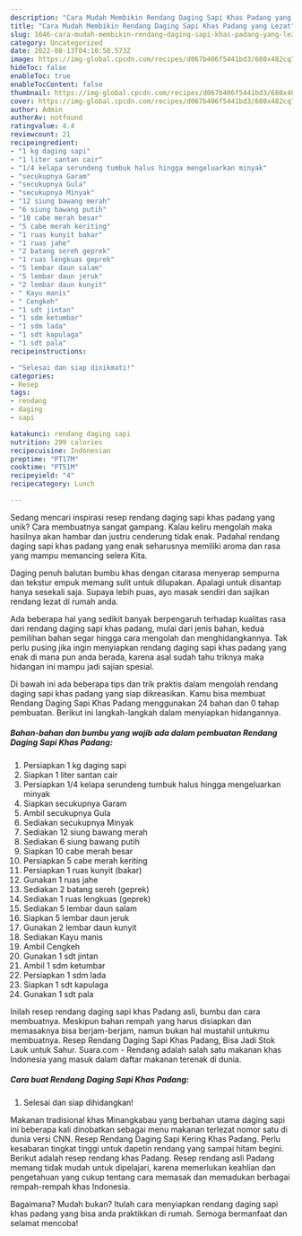 ```yaml
---
description: "Cara Mudah Membikin Rendang Daging Sapi Khas Padang yang Lezat"
title: "Cara Mudah Membikin Rendang Daging Sapi Khas Padang yang Lezat"
slug: 1646-cara-mudah-membikin-rendang-daging-sapi-khas-padang-yang-lezat
category: Uncategorized
date: 2022-08-13T04:10:58.573Z
image: https://img-global.cpcdn.com/recipes/d067b406f5441bd3/680x482cq70/rendang-daging-sapi-khas-padang-foto-resep-utama.jpg
hideToc: false
enableToc: true
enableTocContent: false
thumbnail: https://img-global.cpcdn.com/recipes/d067b406f5441bd3/680x482cq70/rendang-daging-sapi-khas-padang-foto-resep-utama.jpg
cover: https://img-global.cpcdn.com/recipes/d067b406f5441bd3/680x482cq70/rendang-daging-sapi-khas-padang-foto-resep-utama.jpg
author: Admin
authorAv: notfound
ratingvalue: 4.4
reviewcount: 21
recipeingredient:
- "1 kg daging sapi"
- "1 liter santan cair"
- "1/4 kelapa serundeng tumbuk halus hingga mengeluarkan minyak"
- "secukupnya Garam"
- "secukupnya Gula"
- "secukupnya Minyak"
- "12 siung bawang merah"
- "6 siung bawang putih"
- "10 cabe merah besar"
- "5 cabe merah keriting"
- "1 ruas kunyit bakar"
- "1 ruas jahe"
- "2 batang sereh geprek"
- "1 ruas lengkuas geprek"
- "5 lembar daun salam"
- "5 lembar daun jeruk"
- "2 lembar daun kunyit"
- " Kayu manis"
- " Cengkeh"
- "1 sdt jintan"
- "1 sdm ketumbar"
- "1 sdm lada"
- "1 sdt kapulaga"
- "1 sdt pala"
recipeinstructions:

- "Selesai dan siap dinikmati!"
categories:
- Resep
tags:
- rendang
- daging
- sapi

katakunci: rendang daging sapi 
nutrition: 299 calories
recipecuisine: Indonesian
preptime: "PT17M"
cooktime: "PT51M"
recipeyield: "4"
recipecategory: Lunch

---
```





Sedang mencari inspirasi resep rendang daging sapi khas padang yang unik? Cara membuatnya sangat gampang. Kalau keliru mengolah maka hasilnya akan hambar dan justru cenderung tidak enak. Padahal rendang daging sapi khas padang yang enak seharusnya memiliki aroma dan rasa yang mampu memancing selera Kita.





Daging penuh balutan bumbu khas dengan citarasa menyerap sempurna dan tekstur empuk memang sulit untuk dilupakan. Apalagi untuk disantap hanya sesekali saja. Supaya lebih puas, ayo masak sendiri dan sajikan rendang lezat di rumah anda.

Ada beberapa hal yang sedikit banyak berpengaruh terhadap kualitas rasa dari rendang daging sapi khas padang, mulai dari jenis bahan, kedua pemilihan bahan segar hingga cara mengolah dan menghidangkannya. Tak perlu pusing jika ingin menyiapkan rendang daging sapi khas padang yang enak di mana pun anda berada, karena asal sudah tahu triknya maka hidangan ini mampu jadi sajian spesial.






Di bawah ini ada beberapa tips dan trik praktis dalam mengolah rendang daging sapi khas padang yang siap dikreasikan. Kamu bisa membuat Rendang Daging Sapi Khas Padang menggunakan 24 bahan dan 0 tahap pembuatan. Berikut ini langkah-langkah dalam menyiapkan hidangannya.

<!--inarticleads1-->

##### Bahan-bahan dan bumbu yang wajib ada dalam pembuatan Rendang Daging Sapi Khas Padang:

1. Persiapkan 1 kg daging sapi
1. Siapkan 1 liter santan cair
1. Persiapkan 1/4 kelapa serundeng tumbuk halus hingga mengeluarkan minyak
1. Siapkan secukupnya Garam
1. Ambil secukupnya Gula
1. Sediakan secukupnya Minyak
1. Sediakan 12 siung bawang merah
1. Sediakan 6 siung bawang putih
1. Siapkan 10 cabe merah besar
1. Persiapkan 5 cabe merah keriting
1. Persiapkan 1 ruas kunyit (bakar)
1. Gunakan 1 ruas jahe
1. Sediakan 2 batang sereh (geprek)
1. Sediakan 1 ruas lengkuas (geprek)
1. Sediakan 5 lembar daun salam
1. Siapkan 5 lembar daun jeruk
1. Gunakan 2 lembar daun kunyit
1. Sediakan  Kayu manis
1. Ambil  Cengkeh
1. Gunakan 1 sdt jintan
1. Ambil 1 sdm ketumbar
1. Persiapkan 1 sdm lada
1. Siapkan 1 sdt kapulaga
1. Gunakan 1 sdt pala


Inilah resep rendang daging sapi khas Padang asli, bumbu dan cara membuatnya. Meskipun bahan rempah yang harus disiapkan dan memasaknya bisa berjam-berjam, namun bukan hal mustahil untukmu membuatnya. Resep Rendang Daging Sapi Khas Padang, Bisa Jadi Stok Lauk untuk Sahur. Suara.com - Rendang adalah salah satu makanan khas Indonesia yang masuk dalam daftar makanan terenak di dunia. 

<!--inarticleads2-->

##### Cara buat Rendang Daging Sapi Khas Padang:


1. Selesai dan siap dihidangkan!

Makanan tradisional khas Minangkabau yang berbahan utama daging sapi ini beberapa kali dinobatkan sebagai menu makanan terlezat nomor satu di dunia versi CNN. Resep Rendang Daging Sapi Kering Khas Padang. Perlu kesabaran tingkat tinggi untuk dapetin rendang yang sampai hitam begini. Berikut adalah resep rendang khas Padang. Resep rendang asli Padang memang tidak mudah untuk dipelajari, karena memerlukan keahlian dan pengetahuan yang cukup tentang cara memasak dan memadukan berbagai rempah-rempah khas Indonesia. 

Bagaimana? Mudah bukan? Itulah cara menyiapkan rendang daging sapi khas padang yang bisa anda praktikkan di rumah. Semoga bermanfaat dan selamat mencoba!
